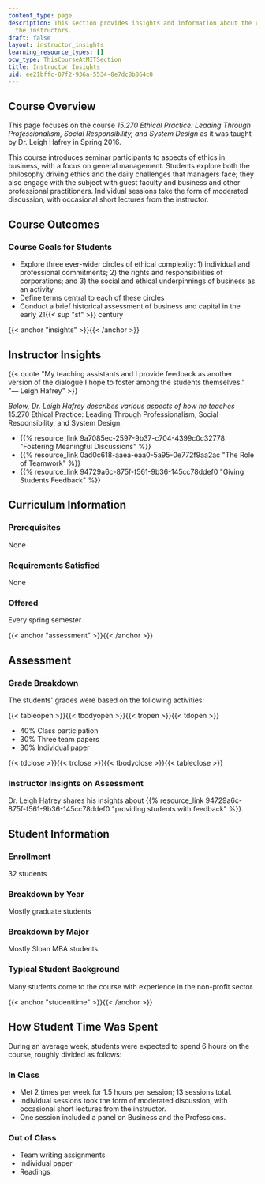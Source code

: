 ```yaml
---
content_type: page
description: This section provides insights and information about the course from
  the instructors.
draft: false
layout: instructor_insights
learning_resource_types: []
ocw_type: ThisCourseAtMITSection
title: Instructor Insights
uid: ee21bffc-07f2-936a-5534-8e7dc8b864c8
---
```

## Course Overview

This page focuses on the course _15.270 Ethical Practice: Leading Through Professionalism, Social Responsibility, and System Design_ as it was taught by Dr. Leigh Hafrey in Spring 2016.

This course introduces seminar participants to aspects of ethics in business, with a focus on general management. Students explore both the philosophy driving ethics and the daily challenges that managers face; they also engage with the subject with guest faculty and business and other professional practitioners. Individual sessions take the form of moderated discussion, with occasional short lectures from the instructor.

## Course Outcomes

### Course Goals for Students

- Explore three ever-wider circles of ethical complexity: 1) individual and professional commitments; 2) the rights and responsibilities of corporations; and 3) the social and ethical underpinnings of business as an activity
- Define terms central to each of these circles
- Conduct a brief historical assessment of business and capital in the early 21{{< sup "st" >}} century

{{< anchor "insights" >}}{{< /anchor >}}

## Instructor Insights

{{< quote "My teaching assistants and I provide feedback as another version of the dialogue I hope to foster among the students themselves." "— Leigh Hafrey" >}}

_Below, Dr. Leigh Hafrey describes various aspects of how he teaches_ 15.270 Ethical Practice: Leading Through Professionalism, Social Responsibility, and System Design.

- {{% resource_link 9a7085ec-2597-9b37-c704-4399c0c32778 "Fostering Meaningful Discussions" %}}
- {{% resource_link 0ad0c618-aaea-eaa0-5a95-0e772f9aa2ac "The Role of Teamwork" %}}
- {{% resource_link 94729a6c-875f-f561-9b36-145cc78ddef0 "Giving Students Feedback" %}}

## Curriculum Information

### Prerequisites

None

### Requirements Satisfied

None

### Offered

Every spring semester

{{< anchor "assessment" >}}{{< /anchor >}}

## Assessment

### Grade Breakdown

The students' grades were based on the following activities:

{{< tableopen >}}{{< tbodyopen >}}{{< tropen >}}{{< tdopen >}}

- 40% Class participation
- 30% Three team papers
- 30% Individual paper

{{< tdclose >}}{{< trclose >}}{{< tbodyclose >}}{{< tableclose >}}

### Instructor Insights on Assessment

Dr. Leigh Hafrey shares his insights about {{% resource_link 94729a6c-875f-f561-9b36-145cc78ddef0 "providing students with feedback" %}}.

## Student Information

### Enrollment

32 students

### Breakdown by Year

Mostly graduate students

### Breakdown by Major

Mostly Sloan MBA students

### Typical Student Background

Many students come to the course with experience in the non-profit sector.

{{< anchor "studenttime" >}}{{< /anchor >}}

## How Student Time Was Spent

During an average week, students were expected to spend 6 hours on the course, roughly divided as follows:

### In Class

- Met 2 times per week for 1.5 hours per session; 13 sessions total.
- Individual sessions took the form of moderated discussion, with occasional short lectures from the instructor.
- One session included a panel on Business and the Professions.

### Out of Class

- Team writing assignments
- Individual paper
- Readings